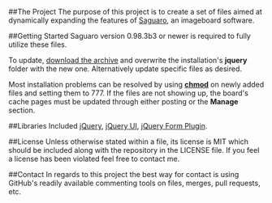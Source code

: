##The Project
The purpose of this project is to create a set of files aimed at dynamically expanding the features of [Saguaro](http://saguaroimgboard.tk), an imageboard software.

##Getting Started
Saguaro version 0.98.3b3 or newer is required to fully utilize these files.

To update, [download the archive](https://github.com/RePod/saguaro-jquery/archive/master.zip) and overwrite the installation's **jquery** folder with the new one.
Alternatively update specific files as desired.

Most installation problems can be resolved by using **[chmod](https://www.google.com/?#q=chmod)** on newly added files and setting them to 777. If the files are not showing up, the board's cache pages must be updated through either posting or the **Manage** section.

##Libraries Included
[jQuery](http://jquery.com/), [jQuery UI](http://jqueryui.com/), [jQuery Form Plugin](http://jquery.malsup.com/form/).

##License
Unless otherwise stated within a file, its license is MIT which should be included along with the repository in the LICENSE file. If you feel a license has been violated feel free to contact me.

##Contact
In regards to this project the best way for contact is using GitHub's readily available commenting tools on files, merges, pull requests, etc.